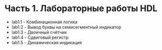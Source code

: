 # Часть 1. Лабораторные работы HDL
- lab1.1 - Комбинационная логика
- lab1.2 - Вывод буквы на семисегментный индикатор
- lab1.3 - Двоичный счётчик
- lab1.4 - Сдвиговый регистр
- lab1.5 - Динамическая индикация